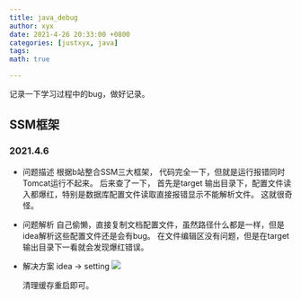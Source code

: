 ```yaml
---
title: java_debug
author: xyx
date: 2021-4-26 20:33:00 +0800
categories: [justxyx, java]
tags: 
math: true

---
```


记录一下学习过程中的bug，做好记录。

## SSM框架

### 2021.4.6

- 问题描述 
  根据b站整合SSM三大框架， 代码完全一下，但就是运行报错同时Tomcat运行不起来。 后来查了一下， 首先是target 输出目录下，配置文件读入都爆红，特别是数据库配置文件读取直接报错显示不能解析文件。 这就很奇怪。

- 问题解析
  自己偷懒，直接复制文档配置文件，虽然路径什么都是一样，但是idea解析这些配置文件还是会有bug。 在文件编辑区没有问题，但是在target输出目录下一看就会发现爆红错误。

- 解决方案
  idea -> setting 
  <img src="/justxyx.github.io/assets/img/2021.4.26/1619413461.jpg">
  
  清理缓存重启即可。

